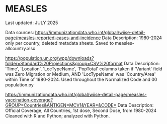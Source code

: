 # MEASLES
Last updated: JULY 2025

Data sources: 
https://immunizationdata.who.int/global/wiise-detail-page/measles-reported-cases-and-incidence
Data Description: 1980-2024 only per country, deleted metadata sheets.
Saved to measles-allcountry.xlsx

https://population.un.org/wpp/downloads?folder=Standard%20Projections&group=CSV%20format 
Data Description: 'Time', 'Location', 'LocTypeName', 'PopTotal' columns taken if 'Variant' field was Zero Migration or Medium, AND 'LocTypeName' was 'Country/Area' within Time of 1980-2024.
Used throughout the Normalized Code and 00 population.py

https://immunizationdata.who.int/global/wiise-detail-page/measles-vaccination-coverage?GROUP=Countries&ANTIGEN=MCV1&YEAR=&CODE= 
Data Description: Official Coverage, All Countries, 1st dose, Second Dose, from 1980-2024
Cleaned with R and Python; analyzed with Python.


